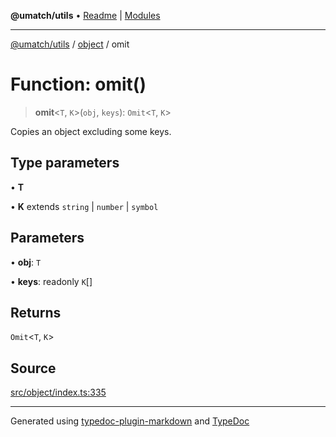 **@umatch/utils** • [Readme](../../index.md) \| [Modules](../../modules.md)

***

[@umatch/utils](../../modules.md) / [object](../index.md) / omit

# Function: omit()

> **omit**\<`T`, `K`\>(`obj`, `keys`): `Omit`\<`T`, `K`\>

Copies an object excluding some keys.

## Type parameters

• **T**

• **K** extends `string` \| `number` \| `symbol`

## Parameters

• **obj**: `T`

• **keys**: readonly `K`[]

## Returns

`Omit`\<`T`, `K`\>

## Source

[src/object/index.ts:335](https://github.com/umatch-oficial/utils/blob/c1935bc/src/object/index.ts#L335)

***

Generated using [typedoc-plugin-markdown](https://www.npmjs.com/package/typedoc-plugin-markdown) and [TypeDoc](https://typedoc.org/)
